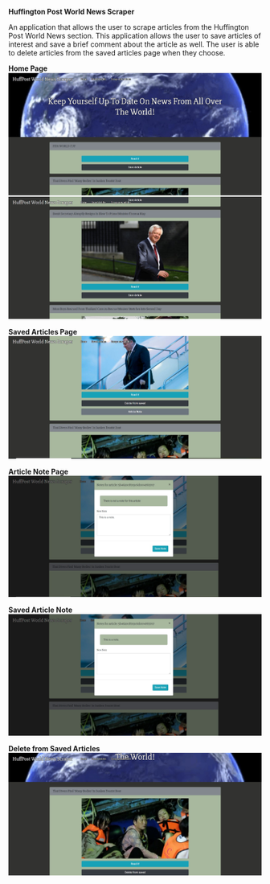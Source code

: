 **Huffington Post World News Scraper**

An application that allows the user to scrape articles from the Huffington Post World News section. This application allows the user to save articles of interest and save a brief comment about the article as well. The user is able to delete articles from the saved articles page when they choose.

**Home Page**
![](/assets/images/home.jpg)
![](/assets/images/home2.jpg)

**Saved Articles Page**
![](/assets/images/saved.jpg)

**Article Note Page**
![](/assets/images/note.jpg)

**Saved Article Note**
![](/assets/images/savednote.jpg)

**Delete from Saved Articles**
![](/assets/images/delete.jpg)